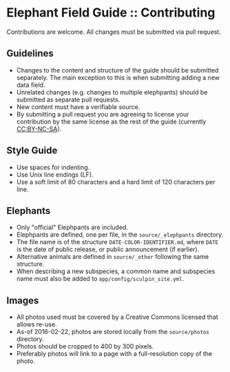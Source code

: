 # Elephant Field Guide :: Contributing

Contributions are welcome. All changes must be submitted via pull request.

## Guidelines

* Changes to the content and structure of the guide should be submitted separately.
  The main exception to this is when submitting adding a new data field.
* Unrelated changes (e.g. changes to multiple elephpants) should be submitted as
  separate pull requests.
* New content must have a verifiable source.
* By submitting a pull request you are agreeing to license your contribution by
  the same license as the rest of the guide (currently
  [CC:BY-NC-SA](https://creativecommons.org/licenses/by-nc-sa/4.0/)).

## Style Guide

* Use spaces for indenting.
* Use Unix line endings (LF).
* Use a soft limit of 80 characters and a hard limit of 120 characters per line.

## Elephants

* Only "official" Elephpants are included.
* Elephpants are defined, one per file, in the `source/_elephpants` directory.
* The file name is of the structure `DATE-COLOR-IDENTIFIER.md`, where `DATE` is the
  date of public release, or public announcement (if earlier).
* Alternative animals are defined in `source/_other` following the same structure.
* When describing a new subspecies, a common name and subspecies name must also
  be added to `app/config/sculpin_site.yml`.

## Images

* All photos used must be covered by a Creative Commons licensed that allows re-use.
* As-of 2016-02-22, photos are stored locally from the `source/photos` directory.
* Photos should be cropped to 400 by 300 pixels.
* Preferably photos will link to a page with a full-resolution copy of the photo.
